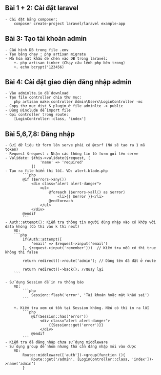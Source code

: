 ## Bài 1 + 2: Cài đặt laravel
    - Cài đặt bằng composer: 
        composer create-project laravel/laravel example-app

## Bài 3: Tạo tài khoản admin
    - Cấu hình DB trong file .env
    - Tạo bảng chạy : php artisan migrate 
    - Mã hóa mật khẩu để chèn vào DB trong laravel: 
        +. php artisan tinker (Chạy câu lệnh php bên trong)
        +. echo bcrypt('123456)

## Bài 4: Cài đặt giao diện đăng nhập admin
    - Vào adminlte.io để download 
    - Tạo file controller chia thư mục: 
        php artisan make:controller Admin\Users\LoginController -mc
    - Copy thư mục dist & plugin ở file adminlte -> public 
    - Dùng @include để import file 
    - Gọi controller trong route: 
        [LoginController::class, 'index']

## Bài 5,6,7,8: Đăng nhập
    - Gửi dữ liệu từ form lên serve phải có @csrf (Nó sẽ tạo ra 1 mã token)
    - Request $request : Nhận các thông tin từ form gửi lên serve
    - Validate: $this->validate($request, [
                    'name' => 'required'
                ])
    - Tạo ra file hiển thị lỗi. VD: alert.blade.php
            ```php
            @if ($errors->any())
                <div class="alert alert-danger">
                    <ul>
                        @foreach ($errors->all() as $error)
                            <li>{{ $error }}</li>
                        @endforeach
                    </ul>
                </div>
            @endif
            ```
    - Auth::attempt(): Kiểm tra thông tin người dùng nhập vào có khớp với data không (Có thì vào k thì next)
        VD: 
        ```php
            if(Auth::attempt([
                'email' => $request->input('email')
            ], $request->input('remember')))  // Kiểm tra nếu có thì true không thì false

            return redirect()->route('admin'); // Dùng tên đã đặt ở route 

            return redirect()->back(); //Quay lại 
        ```

    - Sử dụng Session để in ra thông báo 
        VD: 
            ```php
                Session::flash('error', 'Tài khoản hoặc mật khẩu sai')
            ```
        
        +. Kiểm tra xem có tồn tại Session không. Nếu có thì in ra lỗi
            ```php
                @if(Session::has('error'))
                    <div class="alert alert-danger">
                        {{Session::get('error')}}
                    </div>
                @endif
            ```
    - Kiểm tra đã đăng nhập chưa sử dụng middleware 
    - Sử dụng group để nhóm nhưng thứ cần đăng nhập mới vào được
        VD: 
            Route::middleware(['auth'])->group(function (){
                Route::get('/admin', [LoginController::class, 'index'])->name('admin')
            }


